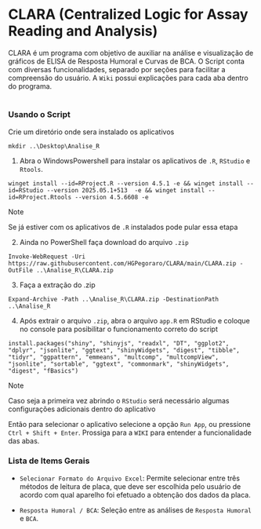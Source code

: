 # CLARA (Centralized Logic for Assay Reading and Analysis)
CLARA é um programa com objetivo de auxiliar na análise e visualização de gráficos de ELISA de Resposta Humoral e Curvas de BCA. O Script conta com diversas funcionalidades, separado por seções para facilitar a compreensão do usuário. A `Wiki` possui explicações para cada aba dentro do programa.
#
### Usando o Script

Crie um diretório onde sera instalado os aplicativos
```
mkdir ..\Desktop\Analise_R
```

1. Abra o WindowsPowershell para instalar os aplicativos de `.R`, `RStudio` e `Rtools`.
```
winget install --id=RProject.R --version 4.5.1 -e && winget install --id=RStudio --version 2025.05.1+513  -e && winget install --id=RProject.Rtools --version 4.5.6608 -e
```

>[!NOTE]
>Se já estiver com os aplicativos de `.R` instalados pode pular essa etapa

2. Ainda no PowerShell faça download do arquivo `.zip`
```
Invoke-WebRequest -Uri https://raw.githubusercontent.com/HGPegoraro/CLARA/main/CLARA.zip -OutFile ..\Analise_R\CLARA.zip
```

3. Faça a extração do .zip
```
Expand-Archive -Path ..\Analise_R\CLARA.zip -DestinationPath ..\Analise_R
```

4. Após extrair o arquivo `.zip`, abra o arquivo `app.R` em RStudio e coloque no console para posibilitar o funcionamento correto do script
```
install.packages("shiny", "shinyjs", "readxl", "DT", "ggplot2", "dplyr", "jsonlite", "ggtext", "shinyWidgets", "digest", "tibble", "tidyr", "ggpattern", "emmeans", "multcomp", "multcompView", "jsonlite", "sortable", "ggtext", "commonmark", "shinyWidgets", "digest", "fBasics") 
```
>[!NOTE]
>Caso seja a primeira vez abrindo o `RStudio` será necessário algumas configurações adicionais dentro do aplicativo

Então para selecionar o aplicativo selecione a opção `Run App`, ou pressione `Ctrl + Shift + Enter`. Prossiga para a `WIKI` para entender a funcionalidade das abas.
### Lista de Items Gerais

- `Selecionar Formato do Arquivo Excel`: Permite selecionar entre três métodos de leitura de placa, que deve ser escolhida pelo usuário de acordo com qual aparelho foi efetuado a obtenção dos dados da placa.

- `Resposta Humoral / BCA`: Seleção entre as análises de `Resposta Humoral` e `BCA`.
